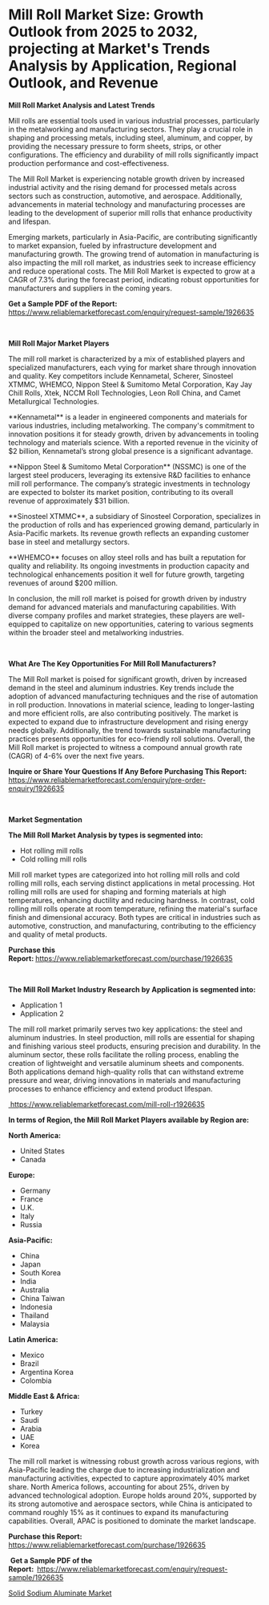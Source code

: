<p><h1>Mill Roll Market Size: Growth Outlook from 2025 to 2032, projecting at Market's Trends Analysis by Application, Regional Outlook, and Revenue</h1></p><p><strong>Mill Roll Market Analysis and Latest Trends</strong></p>
<p><p>Mill rolls are essential tools used in various industrial processes, particularly in the metalworking and manufacturing sectors. They play a crucial role in shaping and processing metals, including steel, aluminum, and copper, by providing the necessary pressure to form sheets, strips, or other configurations. The efficiency and durability of mill rolls significantly impact production performance and cost-effectiveness.</p><p>The Mill Roll Market is experiencing notable growth driven by increased industrial activity and the rising demand for processed metals across sectors such as construction, automotive, and aerospace. Additionally, advancements in material technology and manufacturing processes are leading to the development of superior mill rolls that enhance productivity and lifespan. </p><p>Emerging markets, particularly in Asia-Pacific, are contributing significantly to market expansion, fueled by infrastructure development and manufacturing growth. The growing trend of automation in manufacturing is also impacting the mill roll market, as industries seek to increase efficiency and reduce operational costs. The Mill Roll Market is expected to grow at a CAGR of 7.3% during the forecast period, indicating robust opportunities for manufacturers and suppliers in the coming years.</p></p>
<p><strong>Get a Sample PDF of the Report:&nbsp;</strong> <a href="https://www.reliablemarketforecast.com/enquiry/request-sample/1926635?utm_campaign=3126&utm_medium=2&utm_source=Github&utm_content=ia&utm_term=28032025&utm_id=mill-roll">https://www.reliablemarketforecast.com/enquiry/request-sample/1926635</a></p>
<p>&nbsp;</p>
<p><strong>Mill Roll Major Market Players</strong></p>
<p><p>The mill roll market is characterized by a mix of established players and specialized manufacturers, each vying for market share through innovation and quality. Key competitors include Kennametal, Scherer, Sinosteel XTMMC, WHEMCO, Nippon Steel & Sumitomo Metal Corporation, Kay Jay Chill Rolls, Xtek, NCCM Roll Technologies, Leon Roll China, and Camet Metallurgical Technologies.</p><p>**Kennametal** is a leader in engineered components and materials for various industries, including metalworking. The company's commitment to innovation positions it for steady growth, driven by advancements in tooling technology and materials science. With a reported revenue in the vicinity of $2 billion, Kennametal’s strong global presence is a significant advantage.</p><p>**Nippon Steel & Sumitomo Metal Corporation** (NSSMC) is one of the largest steel producers, leveraging its extensive R&D facilities to enhance mill roll performance. The company’s strategic investments in technology are expected to bolster its market position, contributing to its overall revenue of approximately $31 billion.</p><p>**Sinosteel XTMMC**, a subsidiary of Sinosteel Corporation, specializes in the production of rolls and has experienced growing demand, particularly in Asia-Pacific markets. Its revenue growth reflects an expanding customer base in steel and metallurgy sectors.</p><p>**WHEMCO** focuses on alloy steel rolls and has built a reputation for quality and reliability. Its ongoing investments in production capacity and technological enhancements position it well for future growth, targeting revenues of around $200 million.</p><p>In conclusion, the mill roll market is poised for growth driven by industry demand for advanced materials and manufacturing capabilities. With diverse company profiles and market strategies, these players are well-equipped to capitalize on new opportunities, catering to various segments within the broader steel and metalworking industries.</p></p>
<p>&nbsp;</p>
<p><strong>What Are The Key Opportunities For Mill Roll Manufacturers?</strong></p>
<p><p>The Mill Roll market is poised for significant growth, driven by increased demand in the steel and aluminum industries. Key trends include the adoption of advanced manufacturing techniques and the rise of automation in roll production. Innovations in material science, leading to longer-lasting and more efficient rolls, are also contributing positively. The market is expected to expand due to infrastructure development and rising energy needs globally. Additionally, the trend towards sustainable manufacturing practices presents opportunities for eco-friendly roll solutions. Overall, the Mill Roll market is projected to witness a compound annual growth rate (CAGR) of 4-6% over the next five years.</p></p>
<p><strong>Inquire or Share Your Questions If Any Before Purchasing This Report:</strong> <a href="https://www.reliablemarketforecast.com/enquiry/pre-order-enquiry/1926635?utm_campaign=3126&utm_medium=2&utm_source=Github&utm_content=ia&utm_term=28032025&utm_id=mill-roll">https://www.reliablemarketforecast.com/enquiry/pre-order-enquiry/1926635</a></p>
<p>&nbsp;</p>
<p><strong>Market Segmentation</strong></p>
<p><strong>The Mill Roll Market Analysis by types is segmented into:</strong></p>
<p><ul><li>Hot rolling mill rolls</li><li>Cold rolling mill rolls</li></ul></p>
<p><p>Mill roll market types are categorized into hot rolling mill rolls and cold rolling mill rolls, each serving distinct applications in metal processing. Hot rolling mill rolls are used for shaping and forming materials at high temperatures, enhancing ductility and reducing hardness. In contrast, cold rolling mill rolls operate at room temperature, refining the material's surface finish and dimensional accuracy. Both types are critical in industries such as automotive, construction, and manufacturing, contributing to the efficiency and quality of metal products.</p></p>
<p><strong>Purchase this Report:&nbsp;</strong><a href="https://www.reliablemarketforecast.com/purchase/1926635?utm_campaign=3126&utm_medium=2&utm_source=Github&utm_content=ia&utm_term=28032025&utm_id=mill-roll">https://www.reliablemarketforecast.com/purchase/1926635</a></p>
<p>&nbsp;</p>
<p><strong>The Mill Roll Market Industry Research by Application is segmented into:</strong></p>
<p><ul><li>Application 1</li><li>Application 2</li></ul></p>
<p><p>The mill roll market primarily serves two key applications: the steel and aluminum industries. In steel production, mill rolls are essential for shaping and finishing various steel products, ensuring precision and durability. In the aluminum sector, these rolls facilitate the rolling process, enabling the creation of lightweight and versatile aluminum sheets and components. Both applications demand high-quality rolls that can withstand extreme pressure and wear, driving innovations in materials and manufacturing processes to enhance efficiency and extend product lifespan.</p></p>
<p><a href="https://www.reliablemarketforecast.com/mill-roll-r1926635?utm_campaign=3126&utm_medium=2&utm_source=Github&utm_content=ia&utm_term=28032025&utm_id=mill-roll">&nbsp;https://www.reliablemarketforecast.com/mill-roll-r1926635</a></p>
<p><strong>In terms of Region, the Mill Roll Market Players available by Region are:</strong></p>
<p>
    <p> <strong> North America: </strong>
        <ul>
            <li>United States</li>
            <li>Canada</li>
        </ul>
        </p> 
    <p> <strong> Europe: </strong>
        <ul>
            <li>Germany</li>
            <li>France</li>
            <li>U.K.</li>
            <li>Italy</li>
            <li>Russia</li>
        </ul>
        </p> 
    <p> <strong> Asia-Pacific: </strong>
        <ul>
            <li>China</li>
            <li>Japan</li>
            <li>South Korea</li>
            <li>India</li>
            <li>Australia</li>
            <li>China Taiwan</li>
            <li>Indonesia</li>
            <li>Thailand</li>
            <li>Malaysia</li>
        </ul>
        </p> 
    <p> <strong> Latin America: </strong>
        <ul>
            <li>Mexico</li>
            <li>Brazil</li>
            <li>Argentina Korea</li>
            <li>Colombia</li>
        </ul>
        </p> 
    <p> <strong> Middle East & Africa: </strong>
        <ul>
            <li>Turkey</li>
            <li>Saudi</li>
            <li>Arabia</li>
            <li>UAE</li>
            <li>Korea</li>
        </ul>
    </p>
    </p>
<p><p>The mill roll market is witnessing robust growth across various regions, with Asia-Pacific leading the charge due to increasing industrialization and manufacturing activities, expected to capture approximately 40% market share. North America follows, accounting for about 25%, driven by advanced technological adoption. Europe holds around 20%, supported by its strong automotive and aerospace sectors, while China is anticipated to command roughly 15% as it continues to expand its manufacturing capabilities. Overall, APAC is positioned to dominate the market landscape.</p></p>
<p><strong>Purchase this Report: </strong><a href="https://www.reliablemarketforecast.com/purchase/1926635?utm_campaign=3126&utm_medium=2&utm_source=Github&utm_content=ia&utm_term=28032025&utm_id=mill-roll">https://www.reliablemarketforecast.com/purchase/1926635</a></p>
<p>&nbsp;<strong>Get a Sample PDF of the Report:&nbsp;&nbsp;</strong><a href="https://www.reliablemarketforecast.com/enquiry/request-sample/1926635?utm_campaign=3126&utm_medium=2&utm_source=Github&utm_content=ia&utm_term=28032025&utm_id=mill-roll">https://www.reliablemarketforecast.com/enquiry/request-sample/1926635</a></p>
<p><strong></strong></p>
<p><p><a href="https://github.com/wakerizaak8g/Market-Research-Report-List-1/blob/main/solid-sodium-aluminate-market.md?utm_campaign=3126&utm_medium=2&utm_source=Github&utm_content=ia&utm_term=28032025&utm_id=mill-roll">Solid Sodium Aluminate Market</a></p></p>